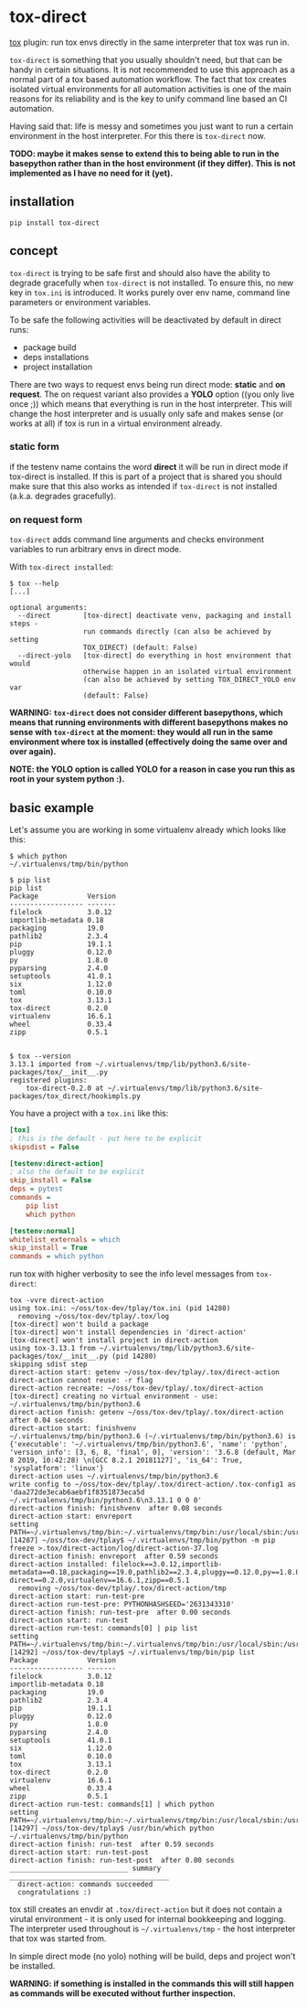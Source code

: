 # tox-direct

[tox](https://tox.readthedocs.io) plugin: run tox envs directly in the same interpreter that tox was run in.

`tox-direct` is something that you usually shouldn't need, but that can be handy in certain situations. It is not recommended to use this approach as a normal part of a tox based automation workflow. The fact that tox creates isolated virtual environments for all automation activities is one of the main reasons for its reliability and is the key to unify command line based an CI automation. 

Having said that: life is messy and sometimes you just want to run a certain environment in the host interpreter. For this there is `tox-direct` now.

**TODO: maybe it makes sense to extend this to being able to run in the basepython rather than in the host environment (if they differ). This is not implemented as I have no need for it (yet).**

## installation

    pip install tox-direct

## concept

`tox-direct` is trying to be safe first and should also have the ability to degrade gracefully when `tox-direct` is not installed. To ensure this, no new key in `tox.ini` is introduced. It works purely over env name, command line parameters or environment variables.

To be safe the following activities will be deactivated by default in direct runs:

* package build
* deps installations
* project installation

There are two ways to request envs being run direct mode: **static** and **on request**. The on request variant also provides a **YOLO** option ((you only live once ;)) which means that everything is run in the host interpreter. This will change the host interpreter and is usually only safe and makes sense (or works at all) if tox is run in a virtual environment already.

### static form 
if the testenv name contains the word **direct** it will be run in direct mode if tox-direct is installed. If this is part of a project that is shared you should make sure that this also works as intended if `tox-direct` is not installed (a.k.a. degrades gracefully).

### on request form 

`tox-direct` adds command line arguments and checks environment variables to run arbitrary envs in direct mode.

With `tox-direct installed`:

```text
$ tox --help
[...]

optional arguments:
  --direct        [tox-direct] deactivate venv, packaging and install steps - 
                  run commands directly (can also be achieved by setting
                  TOX_DIRECT) (default: False)
  --direct-yolo   [tox-direct] do everything in host environment that would
                  otherwise happen in an isolated virtual environment 
                  (can also be achieved by setting TOX_DIRECT_YOLO env var
                  (default: False)
```

**WARNING: `tox-direct` does not consider different basepythons, which means that running environments with different basepythons makes no sense with `tox-direct` at the moment: they would all run in the same environment where tox is installed (effectively doing the same over and over again).**

**NOTE: the YOLO option is called YOLO for a reason in case you run this as root in your system python :).**

## basic example

Let's assume you are working in some virtualenv already which looks like this:

```text
$ which python
~/.virtualenvs/tmp/bin/python

$ pip list
pip list
Package            Version
------------------ -------
filelock           3.0.12 
importlib-metadata 0.18   
packaging          19.0   
pathlib2           2.3.4  
pip                19.1.1 
pluggy             0.12.0 
py                 1.8.0  
pyparsing          2.4.0  
setuptools         41.0.1 
six                1.12.0 
toml               0.10.0 
tox                3.13.1 
tox-direct         0.2.0  
virtualenv         16.6.1 
wheel              0.33.4 
zipp               0.5.1  


$ tox --version
3.13.1 imported from ~/.virtualenvs/tmp/lib/python3.6/site-packages/tox/__init__.py
registered plugins:
    tox-direct-0.2.0 at ~/.virtualenvs/tmp/lib/python3.6/site-packages/tox_direct/hookimpls.py
```

You have a project with a `tox.ini` like this:

```ini
[tox]
; this is the default - put here to be explicit
skipsdist = False

[testenv:direct-action]
; also the default to be explicit
skip_install = False
deps = pytest
commands =
    pip list
    which python

[testenv:normal]
whitelist_externals = which
skip_install = True
commands = which python
```

run tox with higher verbosity to see the info level messages from `tox-direct`:

```text
tox -vvre direct-action
using tox.ini: ~/oss/tox-dev/tplay/tox.ini (pid 14280)
  removing ~/oss/tox-dev/tplay/.tox/log
[tox-direct] won't build a package
[tox-direct] won't install dependencies in 'direct-action'
[tox-direct] won't install project in direct-action
using tox-3.13.1 from ~/.virtualenvs/tmp/lib/python3.6/site-packages/tox/__init__.py (pid 14280)
skipping sdist step
direct-action start: getenv ~/oss/tox-dev/tplay/.tox/direct-action
direct-action cannot reuse: -r flag
direct-action recreate: ~/oss/tox-dev/tplay/.tox/direct-action
[tox-direct] creating no virtual environment - use: ~/.virtualenvs/tmp/bin/python3.6
direct-action finish: getenv ~/oss/tox-dev/tplay/.tox/direct-action after 0.04 seconds
direct-action start: finishvenv 
~/.virtualenvs/tmp/bin/python3.6 (~/.virtualenvs/tmp/bin/python3.6) is {'executable': '~/.virtualenvs/tmp/bin/python3.6', 'name': 'python', 'version_info': [3, 6, 8, 'final', 0], 'version': '3.6.8 (default, Mar  8 2019, 10:42:28) \n[GCC 8.2.1 20181127]', 'is_64': True, 'sysplatform': 'linux'}
direct-action uses ~/.virtualenvs/tmp/bin/python3.6
write config to ~/oss/tox-dev/tplay/.tox/direct-action/.tox-config1 as 'daa272de3ecab6aebf1f8351873eca5d ~/.virtualenvs/tmp/bin/python3.6\n3.13.1 0 0 0'
direct-action finish: finishvenv  after 0.08 seconds
direct-action start: envreport 
setting PATH=~/.virtualenvs/tmp/bin:~/.virtualenvs/tmp/bin:/usr/local/sbin:/usr/local/bin:/usr/bin:/usr/lib/jvm/default/bin:/usr/bin/site_perl:/usr/bin/vendor_perl:/usr/bin/core_perl:~/bin:~/.screenlayout:~/.i3/bin:~/.gem/ruby/2.6.0/bin
[14287] ~/oss/tox-dev/tplay$ ~/.virtualenvs/tmp/bin/python -m pip freeze >.tox/direct-action/log/direct-action-37.log
direct-action finish: envreport  after 0.59 seconds
direct-action installed: filelock==3.0.12,importlib-metadata==0.18,packaging==19.0,pathlib2==2.3.4,pluggy==0.12.0,py==1.8.0,pyparsing==2.4.0,six==1.12.0,test==0.1.0.dev0,toml==0.10.0,tox==3.13.1,tox-direct==0.2.0,virtualenv==16.6.1,zipp==0.5.1
  removing ~/oss/tox-dev/tplay/.tox/direct-action/tmp
direct-action start: run-test-pre 
direct-action run-test-pre: PYTHONHASHSEED='2631343310'
direct-action finish: run-test-pre  after 0.00 seconds
direct-action start: run-test 
direct-action run-test: commands[0] | pip list
setting PATH=~/.virtualenvs/tmp/bin:~/.virtualenvs/tmp/bin:/usr/local/sbin:/usr/local/bin:/usr/bin:/usr/lib/jvm/default/bin:/usr/bin/site_perl:/usr/bin/vendor_perl:/usr/bin/core_perl:~/bin:~/.screenlayout:~/.i3/bin:~/.gem/ruby/2.6.0/bin
[14292] ~/oss/tox-dev/tplay$ ~/.virtualenvs/tmp/bin/pip list
Package            Version
------------------ -------
filelock           3.0.12 
importlib-metadata 0.18   
packaging          19.0   
pathlib2           2.3.4  
pip                19.1.1 
pluggy             0.12.0 
py                 1.8.0  
pyparsing          2.4.0  
setuptools         41.0.1 
six                1.12.0 
toml               0.10.0 
tox                3.13.1 
tox-direct         0.2.0  
virtualenv         16.6.1 
wheel              0.33.4 
zipp               0.5.1  
direct-action run-test: commands[1] | which python
setting PATH=~/.virtualenvs/tmp/bin:~/.virtualenvs/tmp/bin:/usr/local/sbin:/usr/local/bin:/usr/bin:/usr/lib/jvm/default/bin:/usr/bin/site_perl:/usr/bin/vendor_perl:/usr/bin/core_perl:~/bin:~/.screenlayout:~/.i3/bin:~/.gem/ruby/2.6.0/bin
[14297] ~/oss/tox-dev/tplay$ /usr/bin/which python
~/.virtualenvs/tmp/bin/python
direct-action finish: run-test  after 0.59 seconds
direct-action start: run-test-post 
direct-action finish: run-test-post  after 0.00 seconds
_____________________________ summary _______________________________________
  direct-action: commands succeeded
  congratulations :)
```

tox still creates an envdir at `.tox/direct-action` but it does not contain a virutal environment - it is only used for internal bookkeeping and logging. The interpreter used throughout is `~/.virtualenvs/tmp` - the host interpreter that tox was started from.

In simple direct mode (no yolo) nothing will be build, deps and project won't be installed.

**WARNING: if something is installed in the commands this will still happen as commands will be executed without further inspection.** 
